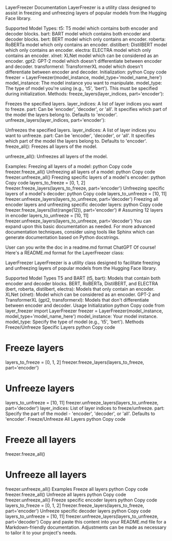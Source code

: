 LayerFreezer Documentation
LayerFreezer is a utility class designed to assist in freezing and unfreezing layers of popular models from the Hugging Face library.

Supported Model Types:
t5: T5 model which contains both encoder and decoder blocks.
bart: BART model which contains both encoder and decoder blocks.
bert: BERT model which only contains an encoder.
roberta: RoBERTa model which only contains an encoder.
distilbert: DistilBERT model which only contains an encoder.
electra: ELECTRA model which only contains an encoder.
xlnet: XLNet model which can be considered as an encoder.
gpt2: GPT-2 model which doesn't differentiate between encoder and decoder.
transformerxl: TransformerXL model which doesn't differentiate between encoder and decoder.
Initialization:
python
Copy code
freezer = LayerFreezer(model_instance, model_type='model_name_here')
model_instance: The model instance you want to manipulate.
model_type: The type of model you're using (e.g., 't5', 'bert'). This must be specified during initialization.
Methods:
freeze_layers(layer_indices, part='encoder'):

Freezes the specified layers.
layer_indices: A list of layer indices you want to freeze.
part: Can be 'encoder', 'decoder', or 'all'. It specifies which part of the model the layers belong to. Defaults to 'encoder'.
unfreeze_layers(layer_indices, part='encoder'):

Unfreezes the specified layers.
layer_indices: A list of layer indices you want to unfreeze.
part: Can be 'encoder', 'decoder', or 'all'. It specifies which part of the model the layers belong to. Defaults to 'encoder'.
freeze_all(): Freezes all layers of the model.

unfreeze_all(): Unfreezes all layers of the model.

Examples:
Freezing all layers of a model:
python
Copy code
freezer.freeze_all()
Unfreezing all layers of a model:
python
Copy code
freezer.unfreeze_all()
Freezing specific layers of a model's encoder:
python
Copy code
layers_to_freeze = [0, 1, 2]
freezer.freeze_layers(layers_to_freeze, part='encoder')
Unfreezing specific layers of a model's decoder:
python
Copy code
layers_to_unfreeze = [10, 11]
freezer.unfreeze_layers(layers_to_unfreeze, part='decoder')
Freezing all encoder layers and unfreezing specific decoder layers:
python
Copy code
freezer.freeze_layers(list(range(12)), part='encoder')  # Assuming 12 layers in encoder
layers_to_unfreeze = [10, 11]
freezer.unfreeze_layers(layers_to_unfreeze, part='decoder')
You can expand upon this basic documentation as needed. For more advanced documentation techniques, consider using tools like Sphinx which can generate documentation based on Python docstrings.




User
can you write the doc  in a readme.md format
ChatGPT
Of course! Here's a README.md format for the LayerFreezer class:

LayerFreezer
LayerFreezer is a utility class designed to facilitate freezing and unfreezing layers of popular models from the Hugging Face library.

Supported Model Types
T5 and BART (t5, bart): Models that contain both encoder and decoder blocks.
BERT, RoBERTa, DistilBERT, and ELECTRA (bert, roberta, distilbert, electra): Models that only contain an encoder.
XLNet (xlnet): Model which can be considered as an encoder.
GPT-2 and TransformerXL (gpt2, transformerxl): Models that don't differentiate between encoder and decoder.
Usage
Initialization
python
Copy code
from layer_freezer import LayerFreezer
freezer = LayerFreezer(model_instance, model_type='model_name_here')
model_instance: Your model instance.
model_type: Specify the type of model (e.g., 't5', 'bert').
Methods
Freeze/Unfreeze Specific Layers
python
Copy code
# Freeze layers
layers_to_freeze = [0, 1, 2]
freezer.freeze_layers(layers_to_freeze, part='encoder')

# Unfreeze layers
layers_to_unfreeze = [10, 11]
freezer.unfreeze_layers(layers_to_unfreeze, part='decoder')
layer_indices: List of layer indices to freeze/unfreeze.
part: Specify the part of the model - 'encoder', 'decoder', or 'all'. Defaults to 'encoder'.
Freeze/Unfreeze All Layers
python
Copy code
# Freeze all layers
freezer.freeze_all()

# Unfreeze all layers
freezer.unfreeze_all()
Examples
Freeze all layers
python
Copy code
freezer.freeze_all()
Unfreeze all layers
python
Copy code
freezer.unfreeze_all()
Freeze specific encoder layers
python
Copy code
layers_to_freeze = [0, 1, 2]
freezer.freeze_layers(layers_to_freeze, part='encoder')
Unfreeze specific decoder layers
python
Copy code
layers_to_unfreeze = [10, 11]
freezer.unfreeze_layers(layers_to_unfreeze, part='decoder')
Copy and paste this content into your README.md file for a Markdown-friendly documentation. Adjustments can be made as necessary to tailor it to your project's needs.
